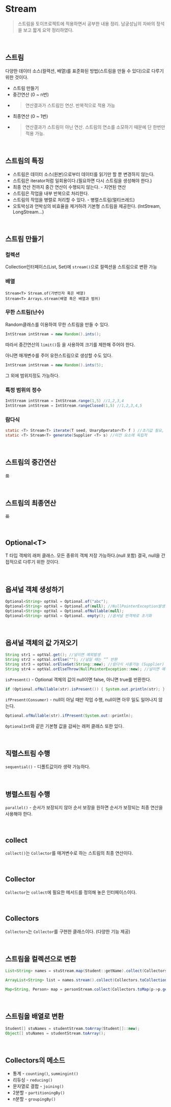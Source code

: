# Stream
>스트림을  토이프로젝트에 적용하면서 공부한 내용 정리. 
남궁성님의 자바의 정석을 보고 짧게 요약 정리하였다. 

</br>

## 스트림
다양한 데이터 소스(컬력션,  배열)를 표준화된 방법(스트림을 만들 수 있다)으로 다루기 위한 것이다.  
* 스트림 만들기
* 중간연산 (0 ~ n번) 
* >연산결과가 스트림인 연산. 반복적으로 적용 가능
* 최종연산 (0 ~ 1번)
* >연산결과가 스트림이 아닌 연산. 스트림의 연소를 소모하기 때문에 단 한번만 적용 가능.

</br>

## 스트림의 특징
* 스트림은 데이터 소스(원본)으로부터 데이터를 읽기만 할 뿐 변경하지 않는다.
* 스트림은 iterator처럼 일회용이다.(필요하면 다시 스트림을 생성해야 한다.)
* 최종 연산 전까지 중간 연산이 수행되지 않는다. - 지연된 연산 
* 스트림은 작업을 내부 반복으로 처리한다.
* 스트림의 작업을 병렬로 처리할 수 있다. - 병렬스트림(멀티쓰레드)
* 오토박싱과 언박싱의 비효율을 제거하려 기본형 스트림을 제공한다. (IntStream, LongStream…)

</br>

## 스트림 만들기
### 컬렉션
Collection인터페이스(List, Set)에 ```stream()```으로 컬렉션을 스트림으로 변환 가능
### 배열
```
Stream<T> Stream.of(가변인자 혹은 배열)
Stream<T> Arrays.stream(배열 혹은 배열과 범위)
```
### 무한 스트림(난수)
Random클래스를 이용하여 무한 스트림을 만들 수 있다.
```java
IntStream intStream = new Random().ints();
```
따라서 중간연산의 ```limit()```등 을 사용하여 크기를 제한해 주어야 한다.

아니면 매개변수를 주어 유한스트림으로 생성할 수도 있다.
```java
IntStream intStream = new Random().ints(5);
```
그 외에 범위지정도 가능하다.
### 특정 범위의 정수
```java
IntStream intStream = IntStream.range(1,5) //1,2,3,4
IntStream intStream = IntStream.rangeClosed(1,5) //1,2,3,4,5
```
### 람다식
```java
static <T> Stream<T> iterate(T seed, UnaryOperator<T> f ) //초기값 필요, 이전 요소에 종속적
static <T> Stream<T> generate(Supplier <T> s) //이전 요소에 독립적
```

</br>

## 스트림의 중간연산
~~표~~

</br>

## 스트림의 최종연산
~~표~~

</br>

## Optional\<T>
T 타입 객체의 래퍼 클래스. 모든 종류의 객체 저장 가능하다.(null 포함) 결국, null을 간접적으로 다루기 위한 것이다.

</br>

## 옵셔널 객체 생성하기
```java
Optional<String> optVal = Optional.of("abc");
Optional<String> optVal = Optional.of(null); //NullPointerException발생
Optional<String> optVal = Optional.ofNullable(null);
Optional<String> optVal = Optional. empty(); //옵셔널 빈객체로 초기화
```

</br>

## 옵셔널 객체의 값 가져오기
```java
String str1 = optVal.get(); //널이면 예외발생
String str2 = optVal.orElse(""); //널일 때는 “” 반환
String str3 = optVal.orElseGet(String::new); //람다식 사용가능 (Supplier)
String str4 = optVal.orElseThrow(NullPointerException::new); //널이면 예외종류 지정가능
```
```isPresent()``` - Optional 객체의 값이 null이면 false, 아니면 true를 반환한다.
```java
if (Optional.ofNullable(str).isPresent()) { System.out.println(str); }
```
```ifPresent(Consumer)``` - null이 아닐 때만 작업 수행, null이면 아무 일도 일어나지 않는다.
```java
Optional.ofNullable(str).ifPresent(System.out::println);
```
```OptionalInt```와 같은 기본형 값을 감싸는 래퍼 클래스 또한 있다.

</br>

## 직렬스트림 수행
```sequential()``` - 디폴트값이라 생략 가능하다.

</br>

## 병렬스트림 수행
```parallel()``` - 순서가 보장되지 않아 순서 보장을 원하면 순서가 보장되는 최종 연산을 사용해야 한다.

</br>

## collect
```collect()```는 ```Collector```를 매겨변수로 하는 스트림의 최종 연산이다.

</br>

## Collector
```Collector```는 ```collect```에 필요한 메서드를 정의해 놓은 인터페이스이다.

</br>

## Collectors
```Collectors```는 ```Collector```를 구현한 클래스이다. (다양한 기능 제공)

</br>

## 스트림을 컬렉션으로 변환
```java
List<String> names = stuStream.map(Student::getName).collect(Collectors.toList());

ArrayList<String> list = names.stream().collect(Collectors.toCollection(ArrayList::new));

Map<String, Person> map = personStream.collect(Collectors.toMap(p->p.getRegId(), p->p));
```

</br>

## 스트림을 배열로 변환
```java
Student[] stuNames = studentStream.toArray(Student[]::new);
Object[] stuNames = studentStream.toArray();
```

</br>

## Collectors의 메소드
* 통계 - ```counting()```, ```summingint()```
* 리듀싱 - ```reducing()```
* 문자열로 결합 - ```joining()```
* 2분할 - ```partitioningBy()```
* n분할 - ```groupingBy()```
